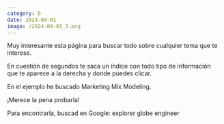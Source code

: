 ```yaml
--- 
category: D 
date: 2024-04-01 
image: /2024-04-01_3.png 
--- 
```


Muy interesante esta página para buscar todo sobre cualquier tema que te interese. 

En cuestión de segundos te saca un índice con todo tipo de información que te aparece a la derecha y donde puedes clicar. 

En el ejemplo he buscado Marketing Mix Modeling.

¡Merece la pena probarla!

Para encontrarla, buscad en Google: explorer globe engineer